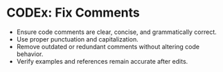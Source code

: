 # CODEx: Fix Comments

- Ensure code comments are clear, concise, and grammatically correct.
- Use proper punctuation and capitalization.
- Remove outdated or redundant comments without altering code behavior.
- Verify examples and references remain accurate after edits.

